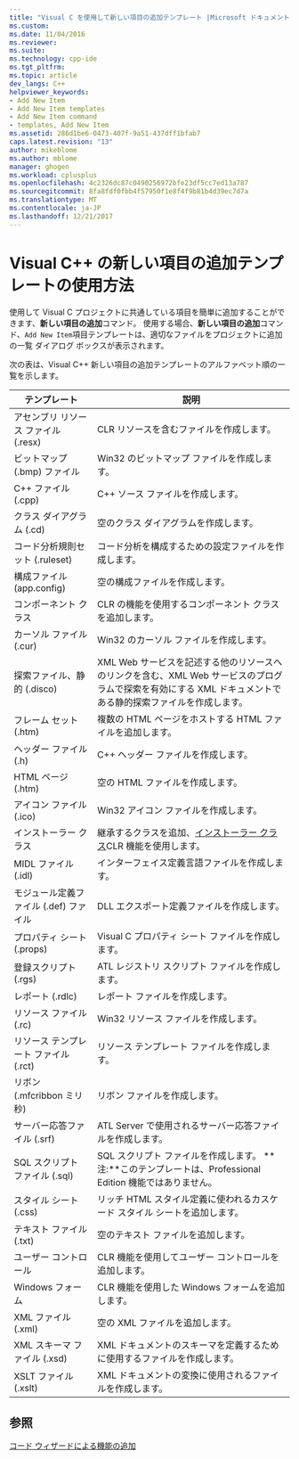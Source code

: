 ```yaml
---
title: "Visual C を使用して新しい項目の追加テンプレート |Microsoft ドキュメント"
ms.custom: 
ms.date: 11/04/2016
ms.reviewer: 
ms.suite: 
ms.technology: cpp-ide
ms.tgt_pltfrm: 
ms.topic: article
dev_langs: C++
helpviewer_keywords:
- Add New Item
- Add New Item templates
- Add New Item command
- templates, Add New Item
ms.assetid: 286d1be6-0473-407f-9a51-437dff1bfab7
caps.latest.revision: "13"
author: mikeblome
ms.author: mblome
manager: ghogen
ms.workload: cplusplus
ms.openlocfilehash: 4c2326dc87c0490256972bfe23df5cc7ed13a787
ms.sourcegitcommit: 8fa8fdf0fbb4f57950f1e8f4f9b81b4d39ec7d7a
ms.translationtype: MT
ms.contentlocale: ja-JP
ms.lasthandoff: 12/21/2017
---
```

# <a name="using-visual-c-add-new-item-templates"></a>Visual C++ の新しい項目の追加テンプレートの使用方法
使用して Visual C プロジェクトに共通している項目を簡単に追加することができます、**新しい項目の追加**コマンド。 使用する場合、**新しい項目の追加**コマンド、`Add New Item`項目テンプレートは、適切なファイルをプロジェクトに追加の一覧 ダイアログ ボックスが表示されます。  
  
 次の表は、Visual C++ 新しい項目の追加テンプレートのアルファベット順の一覧を示します。  
  
|テンプレート|説明|  
|--------------|-----------------|  
|アセンブリ リソース ファイル (.resx)|CLR リソースを含むファイルを作成します。|  
|ビットマップ (.bmp) ファイル|Win32 のビットマップ ファイルを作成します。|  
|C++ ファイル (.cpp)|C++ ソース ファイルを作成します。|  
|クラス ダイアグラム (.cd)|空のクラス ダイアグラムを作成します。|  
|コード分析規則セット (.ruleset)|コード分析を構成するための設定ファイルを作成します。|  
|構成ファイル (app.config)|空の構成ファイルを作成します。|  
|コンポーネント クラス|CLR の機能を使用するコンポーネント クラスを追加します。|  
|カーソル ファイル (.cur)|Win32 のカーソル ファイルを作成します。|  
|探索ファイル、静的 (.disco)|XML Web サービスを記述する他のリソースへのリンクを含む、XML Web サービスのプログラムで探索を有効にする XML ドキュメントである静的探索ファイルを作成します。|  
|フレーム セット (.htm)|複数の HTML ページをホストする HTML ファイルを追加します。|  
|ヘッダー ファイル (.h)|C++ ヘッダー ファイルを作成します。|  
|HTML ページ (.htm)|空の HTML ファイルを作成します。|  
|アイコン ファイル (.ico)|Win32 アイコン ファイルを作成します。|  
|インストーラー クラス|継承するクラスを追加、[インストーラー クラス](https://msdn.microsoft.com/en-us/library/system.configuration.install.installer.aspx)CLR 機能を使用します。|  
|MIDL ファイル (.idl)|インターフェイス定義言語ファイルを作成します。|  
|モジュール定義ファイル (.def) ファイル|DLL エクスポート定義ファイルを作成します。|  
|プロパティ シート (.props)|Visual C プロパティ シート ファイルを作成します。|  
|登録スクリプト (.rgs)|ATL レジストリ スクリプト ファイルを作成します。|  
|レポート (.rdlc)|レポート ファイルを作成します。|  
|リソース ファイル (.rc)|Win32 リソース ファイルを作成します。|  
|リソース テンプレート ファイル (.rct)|リソース テンプレート ファイルを作成します。|  
|リボン (.mfcribbon ミリ秒)|リボン ファイルを作成します。|  
|サーバー応答ファイル (.srf)|ATL Server で使用されるサーバー応答ファイルを作成します。|  
|SQL スクリプト ファイル (.sql)|SQL スクリプト ファイルを作成します。 **注:**このテンプレートは、Professional Edition 機能ではありません。|  
|スタイル シート (.css)|リッチ HTML スタイル定義に使われるカスケード スタイル シートを追加します。|  
|テキスト ファイル (.txt)|空のテキスト ファイルを追加します。|  
|ユーザー コントロール|CLR 機能を使用してユーザー コントロールを追加します。|  
|Windows フォーム|CLR 機能を使用した Windows フォームを追加します。|  
|XML ファイル (.xml)|空の XML ファイルを追加します。|  
|XML スキーマ ファイル (.xsd)|XML ドキュメントのスキーマを定義するために使用するファイルを作成します。|  
|XSLT ファイル (.xslt)|XML ドキュメントの変換に使用されるファイルを作成します。|  
  
## <a name="see-also"></a>参照  
 [コード ウィザードによる機能の追加](../ide/adding-functionality-with-code-wizards-cpp.md)